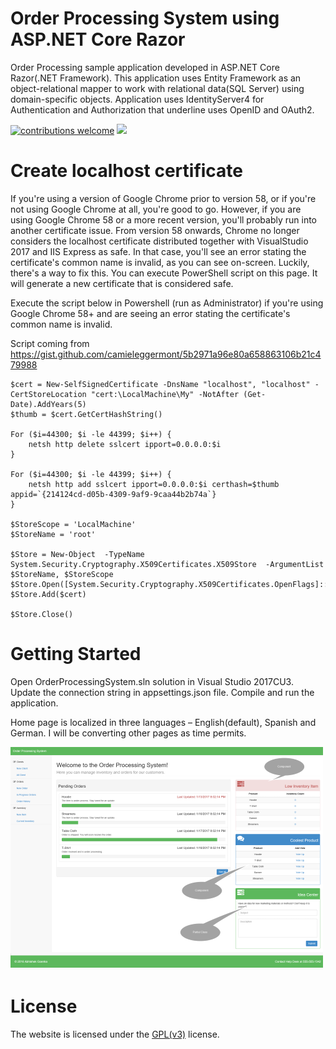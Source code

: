 # Order Processing System using ASP.NET Core Razor
Order Processing sample application developed in ASP.NET Core Razor(.NET Framework). This application uses Entity Framework as an object-relational mapper to work with relational data(SQL Server) using domain-specific objects. Application uses IdentityServer4 for Authentication and Authorization that underline uses OpenID and OAuth2.

[![contributions welcome](https://img.shields.io/badge/contributions-welcome-brightgreen.svg?style=flat)](https://github.com/abhishekgoenka/Order-Processing-System-using-ASP.NET-Core-Razor/issues)
![](https://opensourcerepo2.visualstudio.com/_apis/public/build/definitions/8a1f66d9-91a2-4271-9dd4-ba35933eb016/1/badge)

# Create localhost certificate
If you're using a version of Google Chrome prior to version 58, or if you're not using Google Chrome at all, you're good to go. However, if you are using Google Chrome 58 or a more recent version, you'll probably run into another certificate issue. From version 58 onwards, Chrome no longer considers the localhost certificate distributed together with VisualStudio 2017 and IIS Express as safe. In that case, you'll see an error stating the certificate's common name is invalid, as you can see on-screen. Luckily, there's a way to fix this. You can execute PowerShell script on this page. It will generate a new certificate that is considered safe.

Execute the script below in Powershell (run as Administrator) if you're using Google Chrome 58+ and are seeing an error stating the certificate's common name is invalid.

Script coming from https://gist.github.com/camieleggermont/5b2971a96e80a658863106b21c479988


```
$cert = New-SelfSignedCertificate -DnsName "localhost", "localhost" -CertStoreLocation "cert:\LocalMachine\My" -NotAfter (Get-Date).AddYears(5)
$thumb = $cert.GetCertHashString()

For ($i=44300; $i -le 44399; $i++) {
    netsh http delete sslcert ipport=0.0.0.0:$i
}

For ($i=44300; $i -le 44399; $i++) {
    netsh http add sslcert ipport=0.0.0.0:$i certhash=$thumb appid=`{214124cd-d05b-4309-9af9-9caa44b2b74a`}
}

$StoreScope = 'LocalMachine'
$StoreName = 'root'

$Store = New-Object  -TypeName System.Security.Cryptography.X509Certificates.X509Store  -ArgumentList $StoreName, $StoreScope
$Store.Open([System.Security.Cryptography.X509Certificates.OpenFlags]::ReadWrite)
$Store.Add($cert)

$Store.Close()
```

# Getting Started
Open OrderProcessingSystem.sln solution in Visual Studio 2017CU3. Update the connection string in appsettings.json file. Compile and run the application.

Home page is localized in three languages – English(default), Spanish and German. I will be converting other pages as time permits.

![Screenshot](/.github/screenshot.png)
# License
The website is licensed under the [GPL(v3)](https://www.gnu.org/licenses/gpl-3.0.en.html) license.